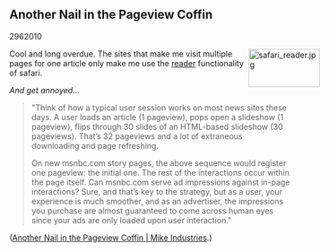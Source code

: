 <article><h1>Another Nail in the Pageview Coffin</h1><time><span class="day">29</span><span class="month">6</span><span class="year">2010</span></time><p><img style="float: right; margin-right: -50px;" title="whatsnew_featurenav_reader_20100607.jpg" src="http://wnas.nl/user/files/whatsnew_featurenav_reader_20100607_20100629093736.jpg" border="0" alt="safari_reader.jpg" width="127" height="68" />Cool and long overdue. The sites that make me visit multiple pages for one article only make me use the <a href="http://www.apple.com/safari/whats-new.html#reader">reader</a> functionality of safari.</p><p><em>And get annoyed...</em></p><blockquote><p>"Think of how a typical user session works on most news sites these days. A user loads an article (1 pageview), pops open a slideshow (1 pageview), flips through 30 slides of an HTML-based slideshow (30 pageviews). That’s 32 pageviews and a lot of extraneous downloading and page refreshing.</p><p>On new msnbc.com story pages, the above sequence would register one pageview: the initial one. The rest of the interactions occur within the page itself. Can msnbc.com serve ad impressions against in-page interactions? Sure, and that’s key to the strategy, but as a user, your experience is much smoother, and as an advertiser, the impressions you purchase are almost guaranteed to come across human eyes since your ads are only loaded upon user interaction."</p></blockquote><p>(<a href="http://www.mikeindustries.com/blog/archive/2010/06/another-nail-in-the-pageview-coffin">Another Nail in the Pageview Coffin | Mike Industries</a>.)</p></article>
